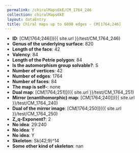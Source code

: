 ```yaml
--- 
 permalink: /chiralMaps6kE/CM_1764_246 
 collection: chiralMaps6kE
 layout: dataEntry
 title: Chiral maps up to 6000 edges - CM[1764;246]
---
```


- **ID**: [CM[1764;246]]({{ site.url }}/test/CM_1764_246)
- **Genus of the underlying surface**: 820
- **Length of the face**: 42
- **Valency**: 84
- **Length of the Petrie polygon**: 84
- **Is the automorphism group solvable?**: S
- **Number of vertices**: 42
- **Number of edges**: 1764
- **Number of faces**: 84
- **The map is self-**: none
- **Dual map**: [CM[1764;251]]({{ site.url }}/test/CM_1764_251)
- **Mirror (enantihomorphic) map**: [CM[1764;240]]({{ site.url }}/test/CM_1764_240)
- **Dual of the mirror image**: [CM[1764;250]]({{ site.url }}/test/CM_1764_250)
- **Z_q-Exponent?**: 2
- **No idea**:  29:240
- **No idea**: Y
- **No idea**: Y
- **Skeleton**: Sk(42;9)^14
- **Some other kind of skeleton**: nan
